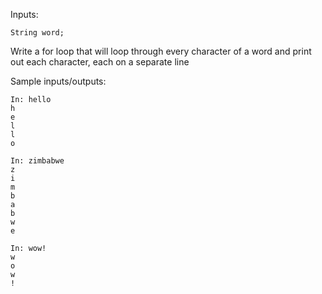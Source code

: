   Inputs:

```
String word;
```

Write a for loop that will loop through every character of a word and print out each character, each on a separate line 

 Sample inputs/outputs:

```
In: hello
h
e
l
l
o
```

```
In: zimbabwe
z
i
m
b
a
b
w
e
```

```
In: wow!
w
o
w
!
```

